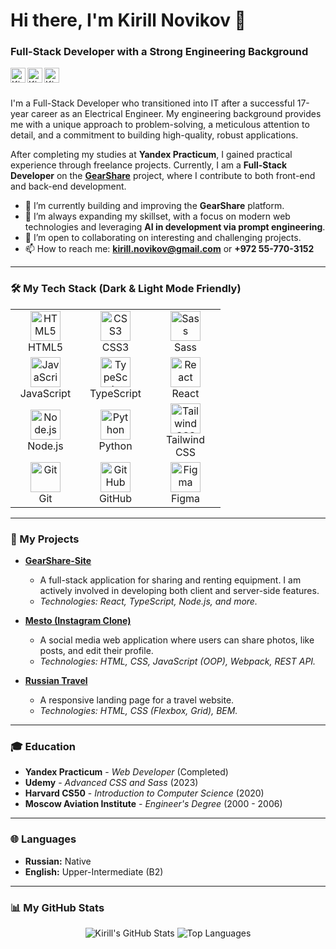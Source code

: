 # Hi there, I'm Kirill Novikov 👋

### Full-Stack Developer with a Strong Engineering Background

<a href="https://www.linkedin.com/in/kirill-novikov-312b73163/" style="margin-right: 8px;">
  <picture>
    <source media="(prefers-color-scheme: dark)" srcset="https://api.iconify.design/mdi/linkedin.svg?color=white&width=24&height=24">
    <source media="(prefers-color-scheme: light)" srcset="https://api.iconify.design/mdi/linkedin.svg?color=%230A66C2&width=24&height=24">
    <img align="left" alt="Kirill Novikov | LinkedIn" width="24px" height="24px" src="https://api.iconify.design/mdi/linkedin.svg?color=%230A66C2&width=24&height=24">
  </picture>
</a>
<a href="https://t.me/Kerbasi" style="margin-right: 8px;">
  <picture>
    <source media="(prefers-color-scheme: dark)" srcset="https://api.iconify.design/mdi/telegram.svg?color=white&width=24&height=24">
    <source media="(prefers-color-scheme: light)" srcset="https://api.iconify.design/mdi/telegram.svg?color=%2326A5E4&width=24&height=24">
    <img align="left" alt="Kirill Novikov | Telegram" width="24px" height="24px" src="https://api.iconify.design/mdi/telegram.svg?color=%2326A5E4&width=24&height=24">
  </picture>
</a>
<a href="mailto:kirill.novikov@gmail.com">
  <picture>
    <source media="(prefers-color-scheme: dark)" srcset="https://api.iconify.design/mdi/gmail.svg?color=white&width=24&height=24">
    <source media="(prefers-color-scheme: light)" srcset="https://api.iconify.design/mdi/gmail.svg?color=%23EA4335&width=24&height=24">
    <img align="left" alt="Kirill Novikov | Email" width="24px" height="24px" src="https://api.iconify.design/mdi/gmail.svg?color=%23EA4335&width=24&height=24">
  </picture>
</a>
<br />
<br />

I'm a Full-Stack Developer who transitioned into IT after a successful 17-year career as an Electrical Engineer. My engineering background provides me with a unique approach to problem-solving, a meticulous attention to detail, and a commitment to building high-quality, robust applications.

After completing my studies at **Yandex Practicum**, I gained practical experience through freelance projects. Currently, I am a **Full-Stack Developer** on the **[GearShare](https://github.com/DanielVihorev/GearShare-Site)** project, where I contribute to both front-end and back-end development.

- 🔭 I’m currently building and improving the **GearShare** platform.
- 🌱 I’m always expanding my skillset, with a focus on modern web technologies and leveraging **AI in development via prompt engineering**.
- 👯 I’m open to collaborating on interesting and challenging projects.
- 📫 How to reach me: **kirill.novikov@gmail.com** or **+972 55-770-3152**

---

### 🛠️ My Tech Stack (Dark & Light Mode Friendly)

<table>
  <tr>
    <td align="center" width="96">
      <picture>
        <source media="(prefers-color-scheme: dark)" srcset="https://cdn.simpleicons.org/html5/white">
        <source media="(prefers-color-scheme: light)" srcset="https://cdn.simpleicons.org/html5/black">
        <img src="https://cdn.simpleicons.org/html5/black" alt="HTML5" width="48" height="48" />
      </picture>
      <br>HTML5
    </td>
    <td align="center" width="96">
      <picture>
        <source media="(prefers-color-scheme: dark)" srcset="https://cdn.simpleicons.org/css3/white">
        <source media="(prefers-color-scheme: light)" srcset="https://cdn.simpleicons.org/css3/black">
        <img src="https://cdn.simpleicons.org/css/black" alt="CSS3" width="48" height="48" />
      </picture>
      <br>CSS3
    </td>
    <td align="center" width="96">
      <picture>
        <source media="(prefers-color-scheme: dark)" srcset="https://cdn.simpleicons.org/sass/white">
        <source media="(prefers-color-scheme: light)" srcset="https://cdn.simpleicons.org/sass/black">
        <img src="https://cdn.simpleicons.org/sass/black" alt="Sass" width="48" height="48" />
      </picture>
      <br>Sass
    </td>
  </tr>
  <tr>
    <td align="center" width="96">
      <picture>
        <source media="(prefers-color-scheme: dark)" srcset="https://cdn.simpleicons.org/javascript/white">
        <source media="(prefers-color-scheme: light)" srcset="https://cdn.simpleicons.org/javascript/black">
        <img src="https://cdn.simpleicons.org/javascript/black" alt="JavaScript" width="48" height="48" />
      </picture>
      <br>JavaScript
    </td>
    <td align="center" width="96">
      <picture>
        <source media="(prefers-color-scheme: dark)" srcset="https://cdn.simpleicons.org/typescript/white">
        <source media="(prefers-color-scheme: light)" srcset="https://cdn.simpleicons.org/typescript/black">
        <img src="https://cdn.simpleicons.org/typescript/black" alt="TypeScript" width="48" height="48" />
      </picture>
      <br>TypeScript
    </td>
    <td align="center" width="96">
      <picture>
        <source media="(prefers-color-scheme: dark)" srcset="https://cdn.simpleicons.org/react/white">
        <source media="(prefers-color-scheme: light)" srcset="https://cdn.simpleicons.org/react/black">
        <img src="https://cdn.simpleicons.org/react/black" alt="React" width="48" height="48" />
      </picture>
      <br>React
    </td>
  </tr>
  <tr>
    <td align="center" width="96">
      <picture>
        <source media="(prefers-color-scheme: dark)" srcset="https://cdn.simpleicons.org/nodedotjs/white">
        <source media="(prefers-color-scheme: light)" srcset="https://cdn.simpleicons.org/nodedotjs/black">
        <img src="https://cdn.simpleicons.org/nodedotjs/black" alt="Node.js" width="48" height="48" />
      </picture>
      <br>Node.js
    </td>
    <td align="center" width="96">
      <picture>
        <source media="(prefers-color-scheme: dark)" srcset="https://cdn.simpleicons.org/python/white">
        <source media="(prefers-color-scheme: light)" srcset="https://cdn.simpleicons.org/python/black">
        <img src="https://cdn.simpleicons.org/python/black" alt="Python" width="48" height="48" />
      </picture>
      <br>Python
    </td>
    <td align="center" width="96">
      <picture>
        <source media="(prefers-color-scheme: dark)" srcset="https://cdn.simpleicons.org/tailwindcss/white">
        <source media="(prefers-color-scheme: light)" srcset="https://cdn.simpleicons.org/tailwindcss/black">
        <img src="https://cdn.simpleicons.org/tailwindcss/black" alt="Tailwind CSS" width="48" height="48" />
      </picture>
      <br>Tailwind CSS
    </td>
  </tr>
  <tr>
    <td align="center" width="96">
      <picture>
        <source media="(prefers-color-scheme: dark)" srcset="https://cdn.simpleicons.org/git/white">
        <source media="(prefers-color-scheme: light)" srcset="https://cdn.simpleicons.org/git/black">
        <img src="https://cdn.simpleicons.org/git/black" alt="Git" width="48" height="48" />
      </picture>
      <br>Git
    </td>
    <td align="center" width="96">
      <picture>
        <source media="(prefers-color-scheme: dark)" srcset="https://cdn.simpleicons.org/github/white">
        <source media="(prefers-color-scheme: light)" srcset="https://cdn.simpleicons.org/github/black">
        <img src="https://cdn.simpleicons.org/github/black" alt="GitHub" width="48" height="48" />
      </picture>
      <br>GitHub
    </td>
    <td align="center" width="96">
      <picture>
        <source media="(prefers-color-scheme: dark)" srcset="https://cdn.simpleicons.org/figma/white">
        <source media="(prefers-color-scheme: light)" srcset="https://cdn.simpleicons.org/figma/black">
        <img src="https://cdn.simpleicons.org/figma/black" alt="Figma" width="48" height="48" />
      </picture>
      <br>Figma
    </td>
  </tr>
</table>

---

### 🚀 My Projects

- **[GearShare-Site](https://github.com/DanielVihorev/GearShare-Site)**
  - A full-stack application for sharing and renting equipment. I am actively involved in developing both client and server-side features.
  - _Technologies: React, TypeScript, Node.js, and more._

- **[Mesto (Instagram Clone)](https://github.com/kerbasi/mesto)**
  - A social media web application where users can share photos, like posts, and edit their profile.
  - _Technologies: HTML, CSS, JavaScript (OOP), Webpack, REST API._

- **[Russian Travel](https://github.com/kerbasi/russian-travel)**
  - A responsive landing page for a travel website.
  - _Technologies: HTML, CSS (Flexbox, Grid), BEM._

---

### 🎓 Education

- **Yandex Practicum** - *Web Developer* (Completed)
- **Udemy** - *Advanced CSS and Sass* (2023)
- **Harvard CS50** - *Introduction to Computer Science* (2020)
- **Moscow Aviation Institute** - *Engineer's Degree* (2000 - 2006)

---

### 🌐 Languages

- **Russian:** Native
- **English:** Upper-Intermediate (B2)

---

### 📊 My GitHub Stats

<p align="center">
  <img src="https://github-readme-stats.vercel.app/api?username=kerbasi&show_icons=true&theme=radical" alt="Kirill's GitHub Stats" />
  <img src="https://github-readme-stats.vercel.app/api/top-langs/?username=kerbasi&layout=compact&theme=radical" alt="Top Languages" />
</p>
